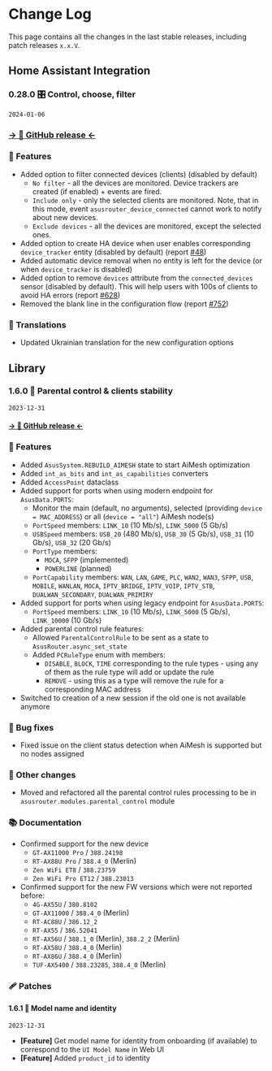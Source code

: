 # Change Log

This page contains all the changes in the last stable releases, including patch releases `x.x.V`.

## Home Assistant Integration

### 0.28.0 🎛️ Control, choose, filter

`2024-01-06`

### [→ 🐙 GitHub release ←](https://github.com/Vaskivskyi/ha-asusrouter/releases/tag/0.28.0)

### 🚀 Features

- Added option to filter connected devices (clients) (disabled by default)
    - `No filter` - all the devices are monitored. Device trackers are created (if enabled) + events are fired.
    - `Include only` - only the selected clients are monitored. Note, that in this mode, event `asusrouter_device_connected` cannot work to notify about new devices.
    - `Exclude devices` - all the devices are monitored, except the selected ones.
- Added option to create HA device when user enables corresponding `device_tracker` entity (disabled by default) (report [#48](https://github.com/Vaskivskyi/ha-asusrouter/issues/48))
- Added automatic device removal when no entity is left for the device (or when `device_tracker` is disabled)
- Added option to remove `devices` attribute from the `connected_devices` sensor (disabled by default). This will help users with 100s of clients to avoid HA errors (report [#628](https://github.com/Vaskivskyi/ha-asusrouter/issues/628))
- Removed the blank line in the configuration flow (report [#752](https://github.com/Vaskivskyi/ha-asusrouter/issues/752))

### 📖 Translations

- Updated Ukrainian translation for the new configuration options

## Library

### 1.6.0 🐣 Parental control & clients stability

`2023-12-31`

#### [→ 🐙 GitHub release ←](https://github.com/Vaskivskyi/asusrouter/releases/tag/1.6.0)

### 🚀 Features

- Added `AsusSystem.REBUILD_AIMESH` state to start AiMesh optimization
- Added `int_as_bits` and `int_as_capabilities` converters
- Added `AccessPoint` dataclass
- Added support for ports when using modern endpoint for `AsusData.PORTS`:
    - Monitor the main (default, no arguments), selected (providing `device = MAC_ADDRESS`) or all (`device = "all"`) AiMesh node(s)
    - `PortSpeed` members: `LINK_10` (10 Mb/s), `LINK_5000` (5 Gb/s)
    - `USBSpeed` members: `USB_20` (480 Mb/s), `USB_30` (5 Gb/s), `USB_31` (10 Gb/s), `USB_32` (20 Gb/s)
    - `PortType` members:
        - `MOCA`, `SFPP` (implemented)
        - `POWERLINE` (planned)
    - `PortCapability` members: `WAN`, `LAN`, `GAME`, `PLC`, `WAN2`, `WAN3`, `SFPP`, `USB`, `MOBILE`, `WANLAN`, `MOCA`, `IPTV_BRIDGE`, `IPTV_VOIP`, `IPTV_STB`, `DUALWAN_SECONDARY`, `DUALWAN_PRIMIRY`
- Added support for ports when using legacy endpoint for `AsusData.PORTS`:
    - `PortSpeed` members: `LINK_10` (10 Mb/s), `LINK_5000` (5 Gb/s), `LINK_10000` (10 Gb/s)
- Added parental control rule features:
    - Allowed `ParentalControlRule` to be sent as a state to `AsusRouter.async_set_state`
    - Added `PCRuleType` enum with members:
        - `DISABLE`, `BLOCK`, `TIME` corresponding to the rule types - using any of them as the rule type will add or update the rule
        - `REMOVE` - using this as a type will remove the rule for a corresponding MAC address
- Switched to creation of a new session if the old one is not available anymore

### 🐛 Bug fixes

- Fixed issue on the client status detection when AiMesh is supported but no nodes assigned

### 🔨 Other changes

- Moved and refactored all the parental control rules processing to be in `asusrouter.modules.parental_control` module

### 📚 Documentation

- Confirmed support for the new device
    - `GT-AX11000 Pro` / `388.24198`
    - `RT-AX88U Pro` / `388.4_0` (Merlin)
    - `Zen WiFi ET8` / `388.23759`
    - `Zen WiFi Pro ET12` / `388.23013`
- Confirmed support for the new FW versions which were not reported before:
    - `4G-AX55U` / `380.8102`
    - `GT-AX11000` / `388.4_0` (Merlin)
    - `RT-AC88U` / `386.12_2`
    - `RT-AX55` / `386.52041`
    - `RT-AX56U` / `388.1_0` (Merlin), `388.2_2` (Merlin)
    - `RT-AX58U` / `388.4_0` (Merlin)
    - `RT-AX86U` / `388.4_0` (Merlin)
    - `TUF-AX5400` / `388.23285`, `388.4_0` (Merlin)

### 🩹 Patches

#### 1.6.1 📜 Model name and identity

`2023-12-31`

- **[Feature]** Get model name for identity from onboarding (if available) to correspond to the `UI Model Name` in Web UI
- **[Feature]** Added `product_id` to identity
